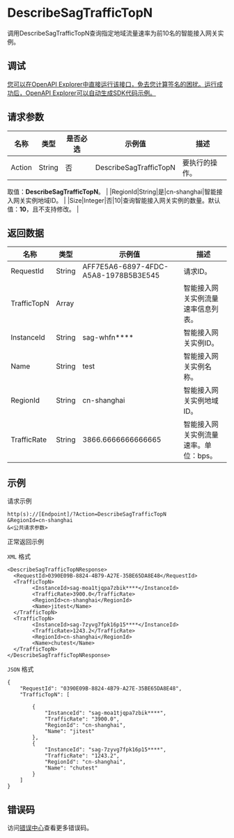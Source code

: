 # DescribeSagTrafficTopN

调用DescribeSagTrafficTopN查询指定地域流量速率为前10名的智能接入网关实例。

## 调试

[您可以在OpenAPI Explorer中直接运行该接口，免去您计算签名的困扰。运行成功后，OpenAPI Explorer可以自动生成SDK代码示例。](https://api.aliyun.com/#product=Smartag&api=DescribeSagTrafficTopN&type=RPC&version=2018-03-13)

## 请求参数

|名称|类型|是否必选|示例值|描述|
|--|--|----|---|--|
|Action|String|否|DescribeSagTrafficTopN|要执行的操作。

 取值：**DescribeSagTrafficTopN**。 |
|RegionId|String|是|cn-shanghai|智能接入网关实例地域ID。 |
|Size|Integer|否|10|查询智能接入网关实例的数量。默认值：**10**，且不支持修改。 |

## 返回数据

|名称|类型|示例值|描述|
|--|--|---|--|
|RequestId|String|AFF7E5A6-6897-4FDC-A5A8-1978B5B3E545|请求ID。 |
|TrafficTopN|Array| |智能接入网关实例流量速率信息列表。 |
|InstanceId|String|sag-whfn\*\*\*\*|智能接入网关实例ID。 |
|Name|String|test|智能接入网关实例名称。 |
|RegionId|String|cn-shanghai|智能接入网关实例地域ID。 |
|TrafficRate|String|3866.6666666666665|智能接入网关实例流量速率。单位：bps。 |

## 示例

请求示例

```
http(s)://[Endpoint]/?Action=DescribeSagTrafficTopN
&RegionId=cn-shanghai
&<公共请求参数>
```

正常返回示例

`XML` 格式

```
<DescribeSagTrafficTopNResponse>
  <RequestId>0390E09B-8824-4B79-A27E-35BE65DA8E48</RequestId>
  <TrafficTopN>
        <InstanceId>sag-moa1tjqpa7zbik****</InstanceId>
        <TrafficRate>3900.0</TrafficRate>
        <RegionId>cn-shanghai</RegionId>
        <Name>jitest</Name>
  </TrafficTopN>
  <TrafficTopN>
        <InstanceId>sag-7zyvg7fpk16p15****</InstanceId>
        <TrafficRate>1243.2</TrafficRate>
        <RegionId>cn-shanghai</RegionId>
        <Name>chutest</Name>
  </TrafficTopN>
</DescribeSagTrafficTopNResponse>
```

`JSON` 格式

```
{
	"RequestId": "0390E09B-8824-4B79-A27E-35BE65DA8E48",
	"TrafficTopN": [

		{
			"InstanceId": "sag-moa1tjqpa7zbik****",
			"TrafficRate": "3900.0",
			"RegionId": "cn-shanghai",
			"Name": "jitest"
		},
		{
			"InstanceId": "sag-7zyvg7fpk16p15****",
			"TrafficRate": "1243.2",
			"RegionId": "cn-shanghai",
			"Name": "chutest"
		}
	]
}
```

## 错误码

访问[错误中心](https://error-center.aliyun.com/status/product/Smartag)查看更多错误码。

